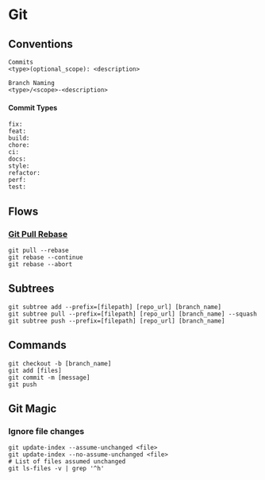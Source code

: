 # Git

## Conventions

```
Commits
<type>(optional_scope): <description>

Branch Naming
<type>/<scope>-<description>
```

#### Commit Types

```
fix:
feat:
build:
chore:
ci:
docs:
style:
refactor:
perf:
test:

```

## Flows

### [Git Pull Rebase](https://www.youtube.com/watch?v=xN1-2p06Urc&list=WL&index=29)

```
git pull --rebase
git rebase --continue
git rebase --abort
```

## Subtrees

```
git subtree add --prefix=[filepath] [repo_url] [branch_name]
git subtree pull --prefix=[filepath] [repo_url] [branch_name] --squash
git subtree push --prefix=[filepath] [repo_url] [branch_name]
```

## Commands

```
git checkout -b [branch_name]
git add [files]
git commit -m [message]
git push
```

## Git Magic

### Ignore file changes

```
git update-index --assume-unchanged <file>
git update-index --no-assume-unchanged <file>
# List of files assumed unchanged
git ls-files -v | grep '^h'
```
